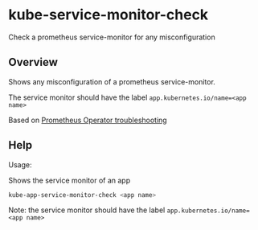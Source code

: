 # kube-service-monitor-check

Check a prometheus service-monitor for any misconfiguration

## Overview

Shows any misconfiguration of a prometheus service-monitor.

The service monitor should have the label `app.kubernetes.io/name=<app name>`

Based on [Prometheus Operator troubleshooting](https://github.com/prometheus-operator/prometheus-operator/blob/main/Documentation/troubleshooting.md)



## Help

Usage:

Shows the service monitor of an app

```bash
kube-app-service-monitor-check <app name>
```
Note: the service monitor should have the label `app.kubernetes.io/name=<app name>`
